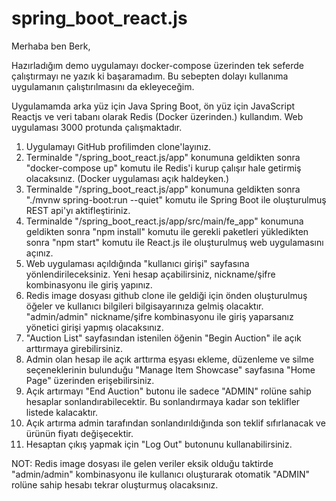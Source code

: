 # spring_boot_react.js
Merhaba ben Berk,

Hazırladığım demo uygulamayı docker-compose üzerinden tek seferde çalıştırmayı ne yazık ki başaramadım. Bu sebepten dolayı kullanıma uygulamanın çalıştırılmasını da ekleyeceğim.

Uygulamamda arka yüz için Java Spring Boot, ön yüz için JavaScript Reactjs ve veri tabanı olarak Redis (Docker üzerinden.) kullandım. Web uygulaması 3000 protunda çalışmaktadır.

1. Uygulamayı GitHub profilimden clone'layınız.
2. Terminalde "/spring_boot_react.js/app" konumuna geldikten sonra "docker-compose up" komutu ile Redis'i kurup çalışır hale getirmiş olacaksınız. (Docker uygulaması açık haldeyken.)
3. Terminalde "/spring_boot_react.js/app" konumuna geldikten sonra "./mvnw spring-boot:run --quiet" komutu ile Spring Boot ile oluşturulmuş REST api'yı aktifleştiriniz.
4. Terminalde "/spring_boot_react.js/app/src/main/fe_app" konumuna geldikten sonra "npm install" komutu ile gerekli paketleri yükledikten sonra "npm start" komutu ile React.js ile oluşturulmuş web uygulamasını açınız.
5. Web uygulaması açıldığında "kullanıcı girişi" sayfasına yönlendirileceksiniz. Yeni hesap açabilirsiniz, nickname/şifre kombinasyonu ile giriş yapınız.
6. Redis image dosyası github clone ile geldiği için önden oluşturulmuş öğeler ve kullanıcı bilgileri bilgisayarınıza gelmiş olacaktır. "admin/admin" nickname/şifre kombinasyonu ile giriş yaparsanız yönetici girişi yapmış olacaksınız.
7. "Auction List" sayfasından istenilen öğenin "Begin Auction" ile açık arttırmaya girebilirsiniz.
8. Admin olan hesap ile açık arttırma eşyası ekleme, düzenleme ve silme seçeneklerinin bulunduğu "Manage Item Showcase" sayfasına "Home Page" üzerinden erişebilirsiniz.
9. Açık artırmayı "End Auction" butonu ile sadece "ADMIN" rolüne sahip hesaplar sonlandırabilecektir. Bu sonlandırmaya kadar son teklifler listede kalacaktır.
10. Açık artırma admin tarafından sonlandırıldığında son teklif sıfırlanacak ve ürünün fiyatı değişecektir.
11. Hesaptan çıkış yapmak için "Log Out" butonunu kullanabilirsiniz. 


NOT:
Redis image dosyası ile gelen veriler eksik olduğu taktirde "admin/admin" kombinasyonu ile kullanıcı oluşturarak otomatik "ADMIN" rolüne sahip hesabı tekrar oluşturmuş olacaksınız.

